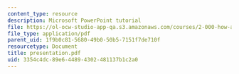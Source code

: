 ```yaml
---
content_type: resource
description: Microsoft PowerPoint tutorial
file: https://ol-ocw-studio-app-qa.s3.amazonaws.com/courses/2-000-how-and-why-machines-work-spring-2002/3354c4dc89e644894302481137b1c2a0_presentation.pdf
file_type: application/pdf
parent_uid: 1f9b0c81-5680-49b0-50b5-7151f7de710f
resourcetype: Document
title: presentation.pdf
uid: 3354c4dc-89e6-4489-4302-481137b1c2a0
---
```

